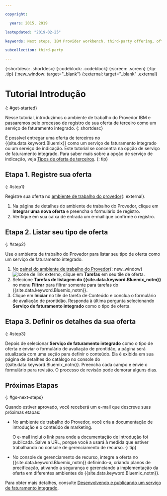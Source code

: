 ```yaml
---

copyright:

  years: 2015, 2019

lastupdated: "2019-02-25"

keywords: Next steps, IBM Provider workbench, third-party offering, offering type

subcollection: third-party

---
```


{:shortdesc: .shortdesc}
{:codeblock: .codeblock}
{:screen: .screen}
{:tip: .tip}
{:new_window: target="_blank"}
{:external: target="_blank" .external}

# Tutorial Introdução
{: #get-started}

Nesse tutorial, introduzimos o ambiente de trabalho do Provedor IBM e passaremos pelo processo de registro de sua oferta de terceiro como um serviço de faturamento integrado.
{: shortdesc}

É possível entregar uma oferta de terceiros no {{site.data.keyword.Bluemix}} como um serviço de faturamento integrado ou um serviço de indicação. Este tutorial se concentra na opção de serviço de faturamento integrado. Para saber mais sobre a opção de serviço de indicação, veja [Tipos de oferta de terceiros](/docs/third-party?topic=third-party-offering-types#offering-types).
{: tip}

## Etapa 1. Registre sua oferta
{: #step1}

Registre sua oferta no [ambiente de trabalho do provedor](https://www.ibm.com/marketplace/workbench/){: external}.

1. Na página de detalhes do ambiente de trabalho do Provedor, clique em **Integrar uma nova oferta** e preencha o formulário de registro.
2. Verifique em sua caixa de entrada um e-mail que confirme o registro.

## Etapa 2. Listar seu tipo de oferta
{: #step2}

Use o ambiente de trabalho do Provedor para listar seu tipo de oferta como um serviço de faturamento integrado.

1. No [painel do ambiente de trabalho do Provedor](https://www.ibm.com/marketplace/workbench/provider/dashboard){: new_window} ![Ícone de link externo](../icons/launch-glyph.svg "Ícone de link externo"), clique em **Tarefas** em seu tile de oferta.
2. Selecione **Tarefas de listagem do {{site.data.keyword.Bluemix_notm}}** no menu **Filtrar** para filtrar somente para tarefas do {{site.data.keyword.Bluemix_notm}}.
3. Clique em **Iniciar** no tile de tarefa de Conteúdo e conclua o formulário de avaliação de prontidão. Responda à última pergunta selecionando **Serviço de faturamento integrado** como o tipo de oferta.

## Etapa 3. Definir os detalhes da sua oferta
{: #step3}

Depois de selecionar **Serviço de faturamento integrado** como o tipo de oferta e enviar o formulário
de avaliação de prontidão, a página será atualizada com uma seção para definir o conteúdo. Ela é exibida em sua página de detalhes do catálogo no console do {{site.data.keyword.Bluemix_notm}}. Preencha cada campo e envie o formulário para revisão. O processo de revisão pode demorar alguns dias.

## Próximas Etapas
{: #gs-next-steps}

Quando estiver aprovado, você receberá um e-mail que descreve suas próximas etapas:

* No ambiente de trabalho do Provedor, você cria a documentação de introdução e o conteúdo de marketing.

  O e-mail inclui o link para onde a documentação de introdução foi publicada. Salve a URL, porque você a usará à medida que estiver trabalhando no console de gerenciamento de recurso. 
  {: tip}

* No console de gerenciamento de recurso, integre a oferta no {{site.data.keyword.Bluemix_notm}} definindo-a, criando
planos de precificação, ativando a segurança e gerenciando a implementação da oferta em diferentes ambientes do {{site.data.keyword.Bluemix_notm}}. 

Para obter mais detalhes, consulte [Desenvolvendo e publicando um serviço de faturamento integrado](/docs/third-party?topic=third-party-overview#overview). 

